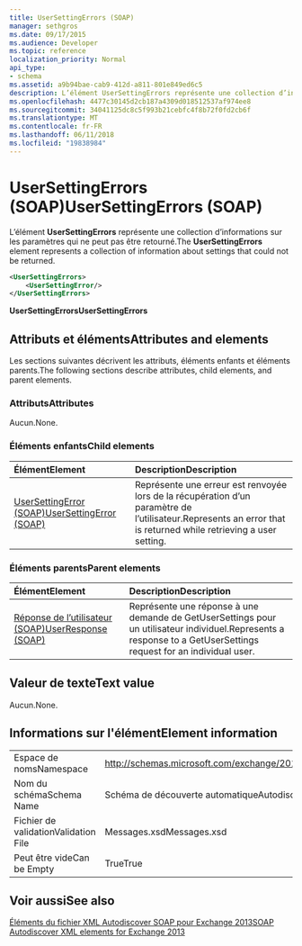 ```yaml
---
title: UserSettingErrors (SOAP)
manager: sethgros
ms.date: 09/17/2015
ms.audience: Developer
ms.topic: reference
localization_priority: Normal
api_type:
- schema
ms.assetid: a9b94bae-cab9-412d-a811-801e849ed6c5
description: L’élément UserSettingErrors représente une collection d’informations sur les paramètres qui ne peut pas être retourné.
ms.openlocfilehash: 4477c30145d2cb187a4309d018512537af974ee8
ms.sourcegitcommit: 34041125dc8c5f993b21cebfc4f8b72f0fd2cb6f
ms.translationtype: MT
ms.contentlocale: fr-FR
ms.lasthandoff: 06/11/2018
ms.locfileid: "19838984"
---
```

# <a name="usersettingerrors-soap"></a><span data-ttu-id="848ee-103">UserSettingErrors (SOAP)</span><span class="sxs-lookup"><span data-stu-id="848ee-103">UserSettingErrors (SOAP)</span></span>

<span data-ttu-id="848ee-104">L’élément **UserSettingErrors** représente une collection d’informations sur les paramètres qui ne peut pas être retourné.</span><span class="sxs-lookup"><span data-stu-id="848ee-104">The **UserSettingErrors** element represents a collection of information about settings that could not be returned.</span></span> 
  
```XML
<UserSettingErrors>
    <UserSettingError/>
</UserSettingErrors>
```

 <span data-ttu-id="848ee-105">**UserSettingErrors**</span><span class="sxs-lookup"><span data-stu-id="848ee-105">**UserSettingErrors**</span></span>
## <a name="attributes-and-elements"></a><span data-ttu-id="848ee-106">Attributs et éléments</span><span class="sxs-lookup"><span data-stu-id="848ee-106">Attributes and elements</span></span>

<span data-ttu-id="848ee-107">Les sections suivantes décrivent les attributs, éléments enfants et éléments parents.</span><span class="sxs-lookup"><span data-stu-id="848ee-107">The following sections describe attributes, child elements, and parent elements.</span></span>
  
### <a name="attributes"></a><span data-ttu-id="848ee-108">Attributs</span><span class="sxs-lookup"><span data-stu-id="848ee-108">Attributes</span></span>

<span data-ttu-id="848ee-109">Aucun.</span><span class="sxs-lookup"><span data-stu-id="848ee-109">None.</span></span>
  
### <a name="child-elements"></a><span data-ttu-id="848ee-110">Éléments enfants</span><span class="sxs-lookup"><span data-stu-id="848ee-110">Child elements</span></span>

|<span data-ttu-id="848ee-111">**Élément**</span><span class="sxs-lookup"><span data-stu-id="848ee-111">**Element**</span></span>|<span data-ttu-id="848ee-112">**Description**</span><span class="sxs-lookup"><span data-stu-id="848ee-112">**Description**</span></span>|
|:-----|:-----|
|[<span data-ttu-id="848ee-113">UserSettingError (SOAP)</span><span class="sxs-lookup"><span data-stu-id="848ee-113">UserSettingError (SOAP)</span></span>](usersettingerror-soap.md) <br/> |<span data-ttu-id="848ee-114">Représente une erreur est renvoyée lors de la récupération d’un paramètre de l’utilisateur.</span><span class="sxs-lookup"><span data-stu-id="848ee-114">Represents an error that is returned while retrieving a user setting.</span></span>  <br/> |
   
### <a name="parent-elements"></a><span data-ttu-id="848ee-115">Éléments parents</span><span class="sxs-lookup"><span data-stu-id="848ee-115">Parent elements</span></span>

|<span data-ttu-id="848ee-116">**Élément**</span><span class="sxs-lookup"><span data-stu-id="848ee-116">**Element**</span></span>|<span data-ttu-id="848ee-117">**Description**</span><span class="sxs-lookup"><span data-stu-id="848ee-117">**Description**</span></span>|
|:-----|:-----|
|[<span data-ttu-id="848ee-118">Réponse de l’utilisateur (SOAP)</span><span class="sxs-lookup"><span data-stu-id="848ee-118">UserResponse (SOAP)</span></span>](userresponse-soap.md) <br/> |<span data-ttu-id="848ee-119">Représente une réponse à une demande de GetUserSettings pour un utilisateur individuel.</span><span class="sxs-lookup"><span data-stu-id="848ee-119">Represents a response to a GetUserSettings request for an individual user.</span></span>  <br/> |
   
## <a name="text-value"></a><span data-ttu-id="848ee-120">Valeur de texte</span><span class="sxs-lookup"><span data-stu-id="848ee-120">Text value</span></span>

<span data-ttu-id="848ee-121">Aucun.</span><span class="sxs-lookup"><span data-stu-id="848ee-121">None.</span></span>
  
## <a name="element-information"></a><span data-ttu-id="848ee-122">Informations sur l'élément</span><span class="sxs-lookup"><span data-stu-id="848ee-122">Element information</span></span>

|||
|:-----|:-----|
|<span data-ttu-id="848ee-123">Espace de noms</span><span class="sxs-lookup"><span data-stu-id="848ee-123">Namespace</span></span>  <br/> |http://schemas.microsoft.com/exchange/2010/Autodiscover  <br/> |
|<span data-ttu-id="848ee-124">Nom du schéma</span><span class="sxs-lookup"><span data-stu-id="848ee-124">Schema Name</span></span>  <br/> |<span data-ttu-id="848ee-125">Schéma de découverte automatique</span><span class="sxs-lookup"><span data-stu-id="848ee-125">Autodiscover schema</span></span>  <br/> |
|<span data-ttu-id="848ee-126">Fichier de validation</span><span class="sxs-lookup"><span data-stu-id="848ee-126">Validation File</span></span>  <br/> |<span data-ttu-id="848ee-127">Messages.xsd</span><span class="sxs-lookup"><span data-stu-id="848ee-127">Messages.xsd</span></span>  <br/> |
|<span data-ttu-id="848ee-128">Peut être vide</span><span class="sxs-lookup"><span data-stu-id="848ee-128">Can be Empty</span></span>  <br/> |<span data-ttu-id="848ee-129">True</span><span class="sxs-lookup"><span data-stu-id="848ee-129">True</span></span>  <br/> |
   
## <a name="see-also"></a><span data-ttu-id="848ee-130">Voir aussi</span><span class="sxs-lookup"><span data-stu-id="848ee-130">See also</span></span>



[<span data-ttu-id="848ee-131">Éléments du fichier XML Autodiscover SOAP pour Exchange 2013</span><span class="sxs-lookup"><span data-stu-id="848ee-131">SOAP Autodiscover XML elements for Exchange 2013</span></span>](soap-autodiscover-xml-elements-for-exchange-2013.md)

